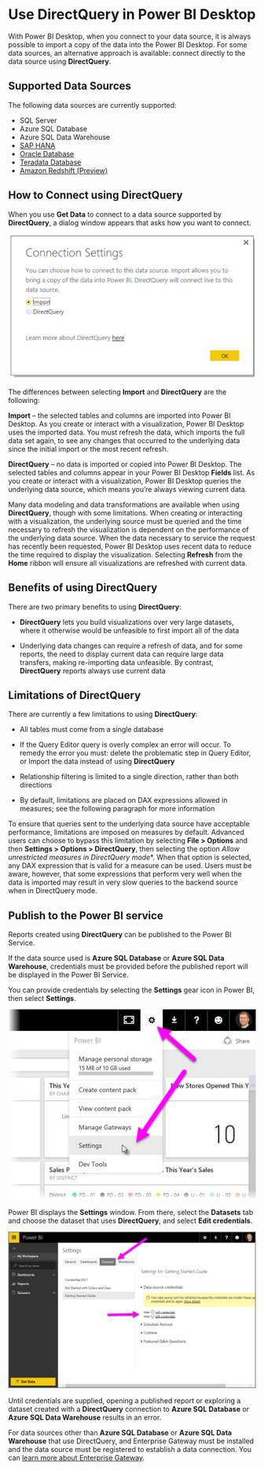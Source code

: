 <properties
   pageTitle="Use DirectQuery in Power BI Desktop"
   description="Use DirectQuery in Power BI Desktop"
   services="powerbi"
   documentationCenter=""
   authors="davidiseminger"
   manager="mblythe"
   backup=""
   editor=""
   tags=""
   qualityFocus="no"
   qualityDate=""/>

<tags
   ms.service="powerbi"
   ms.devlang="NA"
   ms.topic="article"
   ms.tgt_pltfrm="NA"
   ms.workload="powerbi"
   ms.date="07/26/2016"
   ms.author="davidi"/>

# Use DirectQuery in Power BI Desktop  

With Power BI Desktop, when you connect to your data source, it is always possible to import a copy of the data into the Power BI Desktop. For some data sources, an alternative approach is available: connect directly to the data source using **DirectQuery**.

## Supported Data Sources  
The following data sources are currently supported:  

-   SQL Server
-   Azure SQL Database
-   Azure SQL Data Warehouse
-   [SAP HANA](powerbi-desktop-sap-hana.md)
-   [Oracle Database](powerbi-desktop-directquery-for-oracle-teradata.md)
-   [Teradata Database](powerbi-desktop-directquery-for-oracle-teradata.md)
-   [Amazon Redshift (Preview)](powerbi-desktop-connect-redshift.md)

## How to Connect using DirectQuery  
When you use **Get Data** to connect to a data source supported by **DirectQuery**, a dialog window appears that asks how you want to connect.  

![](media/powerbi-dekstop-use-directquery/DirectQuery_2.png)

The differences between selecting **Import** and **DirectQuery** are the following:

**Import** – the selected tables and columns are imported into Power BI Desktop. As you create or interact with a visualization, Power BI Desktop uses the imported data. You must refresh the data, which imports the full data set again, to see any changes that occurred to the underlying data since the initial import or the most recent refresh.

**DirectQuery** – no data is imported or copied into Power BI Desktop. The selected tables and columns appear in your Power BI Desktop **Fields** list. As you create or interact with a visualization, Power BI Desktop queries the underlying data source, which means you’re always viewing current data.

Many data modeling and data transformations are available when using **DirectQuery**, though with some limitations. When creating or interacting with a visualization, the underlying source must be queried and the time necessary to refresh the visualization is dependent on the performance of the underlying data source. When the data necessary to service the request has recently been requested, Power BI Desktop uses recent data to reduce the time required to display the visualization. Selecting **Refresh** from the **Home** ribbon will ensure all visualizations are refreshed with current data.

## Benefits of using DirectQuery  
There are two primary benefits to using **DirectQuery**:


-   **DirectQuery** lets you build visualizations over very large datasets, where it otherwise would be unfeasible to first import all of the data

-   Underlying data changes can require a refresh of data, and for some reports, the need to display current data can require large data transfers, making re-importing data unfeasible. By contrast, **DirectQuery** reports always use current data


## Limitations of DirectQuery
There are currently a few limitations to using **DirectQuery**:


-   All tables must come from a single database

-   If the Query Editor query is overly complex an error will occur. To remedy the error you must: delete the problematic step in Query Editor, or Import the data instead of using **DirectQuery**

-   Relationship filtering is limited to a single direction, rather than both directions

-   By default, limitations are placed on DAX expressions allowed in measures; see the following paragraph for more information

To ensure that queries sent to the underlying data source have acceptable performance, limitations are imposed on measures by default. Advanced users can choose to bypass this limitation by selecting **File > Options** and then **Settings > Options > DirectQuery**, then selecting the option *Allow unrestricted measures in DirectQuery mode**. When that option is selected, any DAX expression that is valid for a measure can be used. Users must be aware, however, that some expressions that perform very well when the data is imported may result in very slow queries to the backend source when in DirectQuery mode.


## Publish to the Power BI service
Reports created using **DirectQuery** can be published to the Power BI Service.

If the data source used is **Azure SQL Database** or **Azure SQL Data Warehouse**, credentials must be provided before the published report will be displayed in the Power BI Service.

You can provide credentials by selecting the **Settings** gear icon in Power BI, then select **Settings**.

![](media/powerbi-dekstop-use-directquery/DirectQuery_3.png)

Power BI displays the **Settings** window. From there, select the **Datasets** tab and choose the dataset that uses **DirectQuery**, and select **Edit credentials**.

![](media/powerbi-dekstop-use-directquery/DirectQuery_4.png)

Until credentials are supplied, opening a published report or exploring a dataset created with a **DirectQuery** connection to **Azure SQL Database** or **Azure SQL Data Warehouse** results in an error.

For data sources other than **Azure SQL Database** or **Azure SQL Data Warehouse** that use DirectQuery, and Enterprise Gateway must be installed and the data source must be registered to establish a data connection. You can [learn more about Enterprise Gateway](http://go.microsoft.com/fwlink/p/?LinkID=627094).
